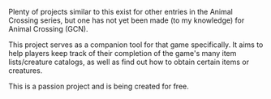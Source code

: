 Plenty of projects similar to this exist for other entries in the Animal Crossing series, but one has not yet been made (to my knowledge) for Animal Crossing (GCN).

This project serves as a companion tool for that game specifically. It aims to help players keep track of their completion of the game's many item lists/creature catalogs, as well as find out how to obtain certain items or creatures.

This is a passion project and is being created for free.

